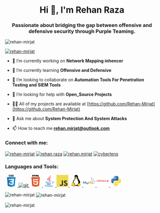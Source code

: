 <h1 align="center">Hi 👋, I'm Rehan Raza</h1>
<h3 align="center">Passionate about bridging the gap between offensive and defensive security through Purple Teaming.</h3>

<p align="left"> <img src="https://komarev.com/ghpvc/?username=rehan-mirjat&label=Profile%20views&color=0e75b6&style=flat" alt="rehan-mirjat" /> </p>

<p align="left"> <a href="https://github.com/ryo-ma/github-profile-trophy"><img src="https://github-profile-trophy.vercel.app/?username=rehan-mirjat" alt="rehan-mirjat" /></a> </p>

- 🔭 I’m currently working on **Network Mapping inhencer**

- 🌱 I’m currently learning **Offensive and Defensive**

- 👯 I’m looking to collaborate on **Automation Tools For Penetration Testing and SIEM Tools**

- 🤝 I’m looking for help with **Open_Source Projects**

- 👨‍💻 All of my projects are available at [https://github.com/Rehan-Mirjat](https://github.com/Rehan-Mirjat)

- 💬 Ask me about **System Protection And System Attacks**

- 📫 How to reach me **rehan.mirjat@outlook.com**

<h3 align="left">Connect with me:</h3>
<p align="left">
<a href="https://linkedin.com/in/rehan-mirjat" target="blank"><img align="center" src="https://raw.githubusercontent.com/rahuldkjain/github-profile-readme-generator/master/src/images/icons/Social/linked-in-alt.svg" alt="rehan-mirjat" height="30" width="40" /></a>
<a href="https://fb.com/rehan raza" target="blank"><img align="center" src="https://raw.githubusercontent.com/rahuldkjain/github-profile-readme-generator/master/src/images/icons/Social/facebook.svg" alt="rehan raza" height="30" width="40" /></a>
<a href="https://instagram.com/rehan.mirjat" target="blank"><img align="center" src="https://raw.githubusercontent.com/rahuldkjain/github-profile-readme-generator/master/src/images/icons/Social/instagram.svg" alt="rehan.mirjat" height="30" width="40" /></a>
<a href="https://www.youtube.com/c/cyberlens" target="blank"><img align="center" src="https://raw.githubusercontent.com/rahuldkjain/github-profile-readme-generator/master/src/images/icons/Social/youtube.svg" alt="cyberlens" height="30" width="40" /></a>
</p>

<h3 align="left">Languages and Tools:</h3>
<p align="left"> <a href="https://www.w3schools.com/css/" target="_blank" rel="noreferrer"> <img src="https://raw.githubusercontent.com/devicons/devicon/master/icons/css3/css3-original-wordmark.svg" alt="css3" width="40" height="40"/> </a> <a href="https://git-scm.com/" target="_blank" rel="noreferrer"> <img src="https://www.vectorlogo.zone/logos/git-scm/git-scm-icon.svg" alt="git" width="40" height="40"/> </a> <a href="https://www.w3.org/html/" target="_blank" rel="noreferrer"> <img src="https://raw.githubusercontent.com/devicons/devicon/master/icons/html5/html5-original-wordmark.svg" alt="html5" width="40" height="40"/> </a> <a href="https://www.java.com" target="_blank" rel="noreferrer"> <img src="https://raw.githubusercontent.com/devicons/devicon/master/icons/java/java-original.svg" alt="java" width="40" height="40"/> </a> <a href="https://developer.mozilla.org/en-US/docs/Web/JavaScript" target="_blank" rel="noreferrer"> <img src="https://raw.githubusercontent.com/devicons/devicon/master/icons/javascript/javascript-original.svg" alt="javascript" width="40" height="40"/> </a> <a href="https://www.linux.org/" target="_blank" rel="noreferrer"> <img src="https://raw.githubusercontent.com/devicons/devicon/master/icons/linux/linux-original.svg" alt="linux" width="40" height="40"/> </a> <a href="https://www.mysql.com/" target="_blank" rel="noreferrer"> <img src="https://raw.githubusercontent.com/devicons/devicon/master/icons/mysql/mysql-original-wordmark.svg" alt="mysql" width="40" height="40"/> </a> <a href="https://www.oracle.com/" target="_blank" rel="noreferrer"> <img src="https://raw.githubusercontent.com/devicons/devicon/master/icons/oracle/oracle-original.svg" alt="oracle" width="40" height="40"/> </a> <a href="https://www.python.org" target="_blank" rel="noreferrer"> <img src="https://raw.githubusercontent.com/devicons/devicon/master/icons/python/python-original.svg" alt="python" width="40" height="40"/> </a> </p>

<p><img align="left" src="https://github-readme-stats.vercel.app/api/top-langs?username=rehan-mirjat&show_icons=true&locale=en&layout=compact" alt="rehan-mirjat" /></p>

<p>&nbsp;<img align="center" src="https://github-readme-stats.vercel.app/api?username=rehan-mirjat&show_icons=true&locale=en" alt="rehan-mirjat" /></p>

<p><img align="center" src="https://github-readme-streak-stats.herokuapp.com/?user=rehan-mirjat&" alt="rehan-mirjat" /></p>

